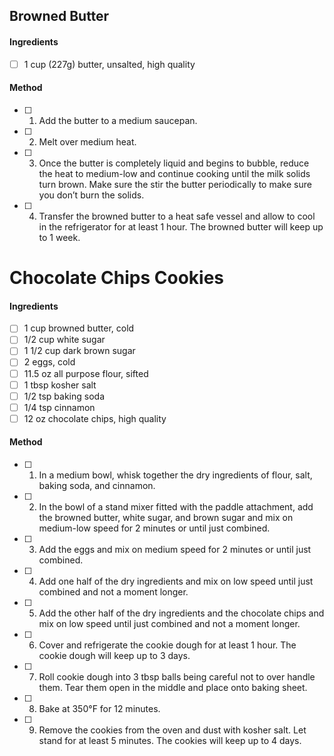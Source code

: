 ## Browned Butter

#### Ingredients

- [ ] 1 cup (227g) butter, unsalted, high quality

#### Method

- [ ] 1. Add the butter to a medium saucepan.
- [ ] 2. Melt over medium heat.
- [ ] 3. Once the butter is completely liquid and begins to bubble, reduce the heat to medium-low and continue cooking until the milk solids turn brown. Make sure the stir the butter periodically to make sure you don’t burn the solids.
- [ ] 4. Transfer the browned butter to a heat safe vessel and allow to cool in the refrigerator for at least 1 hour. The browned butter will keep up to 1 week.

# Chocolate Chips Cookies

#### Ingredients

- [ ] 1 cup browned butter, cold
- [ ] 1/2 cup white sugar
- [ ] 1 1/2 cup dark brown sugar
- [ ] 2 eggs, cold
- [ ] 11.5 oz all purpose flour, sifted
- [ ] 1 tbsp kosher salt
- [ ] 1/2 tsp baking soda
- [ ] 1/4 tsp cinnamon
- [ ] 12 oz chocolate chips, high quality

#### Method

- [ ] 1. In a medium bowl, whisk together the dry ingredients of flour, salt, baking soda, and cinnamon.
- [ ] 2. In the bowl of a stand mixer fitted with the paddle attachment, add the browned butter, white sugar, and brown sugar and mix on medium-low speed for 2 minutes or until just combined.
- [ ] 3. Add the eggs and mix on medium speed for 2 minutes or until just combined.
- [ ] 4. Add one half of the dry ingredients and mix on low speed until just combined and not a moment longer.
- [ ] 5. Add the other half of the dry ingredients and the chocolate chips and mix on low speed until just combined and not a moment longer.
- [ ] 6. Cover and refrigerate the cookie dough for at least 1 hour. The cookie dough will keep up to 3 days.
- [ ] 7. Roll cookie dough into 3 tbsp balls being careful not to over handle them. Tear them open in the middle and place onto baking sheet.
- [ ] 8. Bake at 350°F for 12 minutes.
- [ ] 9. Remove the cookies from the oven and dust with kosher salt. Let stand for at least 5 minutes. The cookies will keep up to 4 days.
